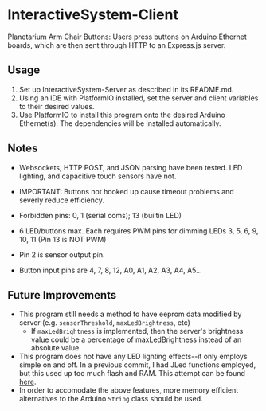 # InteractiveSystem-Client
Planetarium Arm Chair Buttons: Users press buttons on Arduino Ethernet boards, which are then sent through HTTP to an Express.js server.

## Usage
1. Set up InteractiveSystem-Server as described in its README.md.
1. Using an IDE with PlatformIO installed, set the server and client variables to their desired values.
1. Use PlatformIO to install this program onto the desired Arduino Ethernet(s). The dependencies will be installed automatically.

## Notes
* Websockets, HTTP POST, and JSON parsing have been tested. LED lighting, and capacitive touch sensors have not.

* IMPORTANT: Buttons not hooked up cause timeout problems and severly reduce efficiency.
* Forbidden pins: 0, 1 (serial coms); 13 (builtin LED)
* 6 LED/buttons max. Each requires PWM pins for dimming LEDs 3, 5, 6, 9, 10, 11 (Pin 13 is NOT PWM)
* Pin 2 is sensor output pin.
* Button input pins are 4, 7, 8, 12, A0, A1, A2, A3, A4, A5...

## Future Improvements
* This program still needs a method to have eeprom data modified by server (e.g. `sensorThreshold`, `maxLedBrightness`, etc)
    * If `maxLedBrightness` is implemented, then the server's brightness value could be a percentage of maxLedBrightness instead of an absolute value
* This program does not have any LED lighting effects--it only employs simple on and off. In a previous commit, I had JLed functions employed, but this used up too much flash and RAM. This attempt can be found [here](https://github.com/PlanetariumWSD/InteractiveSystem-Client/commit/8bf9fbcb5a93130a3ccc170112060ffce1fa4a81).
* In order to accomodate the above features, more memory efficient alternatives to the Arduino `String` class should be used.
